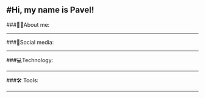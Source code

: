 #Hi, my name is Pavel!
---
###👨‍💻About me:

---
###📣Social media:

---
###💻Technology:

---
###🛠 Tools:

---
